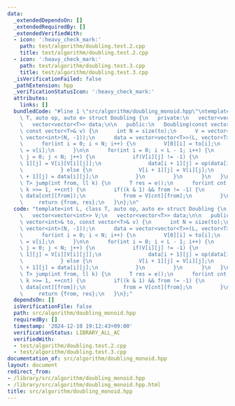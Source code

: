 ```yaml
---
data:
  _extendedDependsOn: []
  _extendedRequiredBy: []
  _extendedVerifiedWith:
  - icon: ':heavy_check_mark:'
    path: test/algorithm/doubling.test.2.cpp
    title: test/algorithm/doubling.test.2.cpp
  - icon: ':heavy_check_mark:'
    path: test/algorithm/doubling.test.3.cpp
    title: test/algorithm/doubling.test.3.cpp
  _isVerificationFailed: false
  _pathExtension: hpp
  _verificationStatusIcon: ':heavy_check_mark:'
  attributes:
    links: []
  bundledCode: "#line 1 \"src/algorithm/doubling_monoid.hpp\"\ntemplate<int L, class\
    \ T, auto op, auto e> struct Doubling {\n   private:\n   vector<vector<int>> V;\n\
    \   vector<vector<T>> data;\n\n   public:\n   Doubling(const vector<int>& to,\
    \ const vector<T>& v) {\n      int N = size(to);\n      V = vector<vector<int>>(L,\
    \ vector<int>(N, -1));\n      data = vector<vector<T>>(L, vector<T>(N, e()));\n\
    \      for(int i = 0; i < N; i++) {\n         V[0][i] = to[i];\n         data[0][i]\
    \ = v[i];\n      }\n\n      for(int i = 0; i < L - 1; i++) {\n         for(int\
    \ j = 0; j < N; j++) {\n            if(V[i][j] != -1) {\n               V[i +\
    \ 1][j] = V[i][V[i][j]];\n               data[i + 1][j] = op(data[i][j], data[i][V[i][j]]);\n\
    \            } else {\n               V[i + 1][j] = V[i][j];\n               data[i\
    \ + 1][j] = data[i][j];\n            }\n         }\n      }\n   }\n\n   pair<int,\
    \ T> jump(int from, ll k) {\n      T res = e();\n      for(int cnt = 0; k > 0;\
    \ k >>= 1, ++cnt) {\n         if((k & 1) && from != -1) {\n            res = op(res,\
    \ data[cnt][from]);\n            from = V[cnt][from];\n         }\n      }\n \
    \     return {from, res};\n   }\n};\n"
  code: "template<int L, class T, auto op, auto e> struct Doubling {\n   private:\n\
    \   vector<vector<int>> V;\n   vector<vector<T>> data;\n\n   public:\n   Doubling(const\
    \ vector<int>& to, const vector<T>& v) {\n      int N = size(to);\n      V = vector<vector<int>>(L,\
    \ vector<int>(N, -1));\n      data = vector<vector<T>>(L, vector<T>(N, e()));\n\
    \      for(int i = 0; i < N; i++) {\n         V[0][i] = to[i];\n         data[0][i]\
    \ = v[i];\n      }\n\n      for(int i = 0; i < L - 1; i++) {\n         for(int\
    \ j = 0; j < N; j++) {\n            if(V[i][j] != -1) {\n               V[i +\
    \ 1][j] = V[i][V[i][j]];\n               data[i + 1][j] = op(data[i][j], data[i][V[i][j]]);\n\
    \            } else {\n               V[i + 1][j] = V[i][j];\n               data[i\
    \ + 1][j] = data[i][j];\n            }\n         }\n      }\n   }\n\n   pair<int,\
    \ T> jump(int from, ll k) {\n      T res = e();\n      for(int cnt = 0; k > 0;\
    \ k >>= 1, ++cnt) {\n         if((k & 1) && from != -1) {\n            res = op(res,\
    \ data[cnt][from]);\n            from = V[cnt][from];\n         }\n      }\n \
    \     return {from, res};\n   }\n};"
  dependsOn: []
  isVerificationFile: false
  path: src/algorithm/doubling_monoid.hpp
  requiredBy: []
  timestamp: '2024-12-10 19:12:43+09:00'
  verificationStatus: LIBRARY_ALL_AC
  verifiedWith:
  - test/algorithm/doubling.test.2.cpp
  - test/algorithm/doubling.test.3.cpp
documentation_of: src/algorithm/doubling_monoid.hpp
layout: document
redirect_from:
- /library/src/algorithm/doubling_monoid.hpp
- /library/src/algorithm/doubling_monoid.hpp.html
title: src/algorithm/doubling_monoid.hpp
---
```

